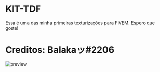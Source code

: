 # KIT-TDF
Essa é uma das minha primeiras texturizações para FIVEM. Espero que goste!

# Creditos: Balakaッ#2206

![preview](https://media.discordapp.net/attachments/799515684278632468/808653051941486592/unknown.png)
